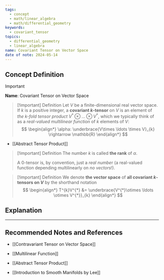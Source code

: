 ```yaml
---
tags:
  - concept
  - math/linear_algebra
  - math/differential_geometry
keywords:
  - covariant_tensor
topics:
  - differential_geometry
  - linear_algebra
name: Covariant Tensor on Vector Space
date of note: 2024-05-14
---
```


## Concept Definition

>[!important]
>**Name**: Covariant Tensor on Vector Space

>[!important] Definition
>Let $V$ be a finite-dimensional real vector space. If $k$ is a positive integer, a **covariant $k$-tensor** on $V$ is an element of *the $k$-fold tensor product* $V^{*}\otimes \ldots \otimes V^{*}$, which we typically think of as a *real-valued multilinear function* of $k$ elements of $V$:
>$$
> \begin{align*}
> \alpha: \underbrace{V\times \ldots \times V}_{k} \rightarrow \mathbb{R}
> \end{align*}
>$$

- [[Abstract Tensor Product]]

>[!important] Definition
> The number $k$ is called **the rank** of $\alpha$. 
> 
> A $0$-tensor is, by convention, just a *real numbe*r (a real-valued function depending multilinearly on *no vectors*!).  

>[!important] Definition
> We denote **the vector space** of **all covariant $k$-tensors on $V$** by the shorthand notation
>$$ 
> \begin{align*}
> T^{k}V^{*} &= \underbrace{V^{*}\otimes \ldots \otimes V^{*}}_{k}
> \end{align*}
>$$ 



## Explanation





-----------
##  Recommended Notes and References

- [[Contravariant Tensor on Vector Space]]

- [[Multilinear Function]]
- [[Abstract Tensor Product]]

- [[Introduction to Smooth Manifolds by Lee]]